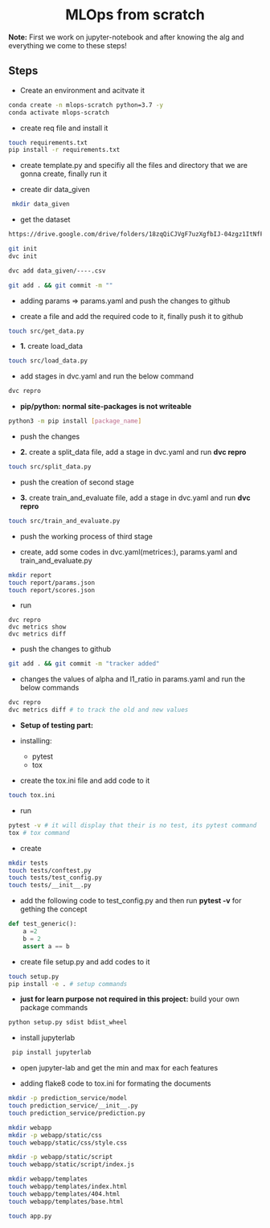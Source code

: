 <h1 align=center> MLOps from scratch</h1>

**Note:** First we work on jupyter-notebook and after knowing the alg and everything we come to these steps!

## Steps

* Create an environment and acitvate it
```bash
conda create -n mlops-scratch python=3.7 -y
conda activate mlops-scratch
```

* create req file and install it
```bash
touch requirements.txt
pip install -r requirements.txt
```

* create template.py and specifiy all the files and directory that we are gonna create, finally run it 

* create dir data_given
```bash
 mkdir data_given
```
* get the dataset
```bash
https://drive.google.com/drive/folders/18zqQiCJVgF7uzXgfbIJ-04zgz1ItNfF5?usp=sharing
```


```bash
git init
dvc init
```

 
```bash
dvc add data_given/----.csv
```

```bash
git add . && git commit -m ""
```

* adding params => params.yaml and push the changes to github 

* create a file and add the required code to it, finally push it to github
```bash
touch src/get_data.py
```

* **1.** create load_data
```bash
touch src/load_data.py
```

* add stages in dvc.yaml and run the below command
```bash
dvc repro
```

* **pip/python: normal site-packages is not writeable**
```bash
python3 -m pip install [package_name]
```

* push the changes

* **2.** create a split_data file, add a stage in dvc.yaml and run **dvc repro**
```bash
touch src/split_data.py
```

* push the creation of second stage 

* **3.** create train_and_evaluate file, add a stage in dvc.yaml and run **dvc repro**
```bash
touch src/train_and_evaluate.py
```

* push the working process of third stage 

* create, add some codes in dvc.yaml(metrices:), params.yaml and train_and_evaluate.py
```bash
mkdir report
touch report/params.json
touch report/scores.json
```

* run
```bsah
dvc repro
dvc metrics show
dvc metrics diff
```

* push the changes to github
```bash
git add . && git commit -m "tracker added"
```

* changes the values of alpha and l1_ratio in params.yaml and run the below commands
```bash
dvc repro
dvc metrics diff # to track the old and new values
```

* **Setup of testing part:**

* installing:
    * pytest
    * tox


* create the tox.ini file and add code to it
```bash
touch tox.ini
```

* run
```bash
pytest -v # it will display that their is no test, its pytest command
tox # tox command
```

* create
```bash
mkdir tests
touch tests/conftest.py
touch tests/test_config.py
touch tests/__init__.py
```

* add the following code to test_config.py and then run **pytest -v** for gething the concept
```python
def test_generic():
    a =2
    b = 2
    assert a == b
```

* create file setup.py and add codes to it
```bash
touch setup.py
pip install -e . # setup commands
```
* **just for learn purpose not required in this project:** build your own package commands
```bash
python setup.py sdist bdist_wheel
```

* install jupyterlab 
```bash
 pip install jupyterlab
 ```

* open jupyter-lab and get the min and max for each features

* adding flake8 code to tox.ini for formating the documents

```bash
mkdir -p prediction_service/model
touch prediction_service/__init__.py
touch prediction_service/prediction.py

mkdir webapp
mkdir -p webapp/static/css
touch webapp/static/css/style.css

mkdir -p webapp/static/script
touch webapp/static/script/index.js

mkdir webapp/templates
touch webapp/templates/index.html
touch webapp/templates/404.html
touch webapp/templates/base.html

touch app.py
```
